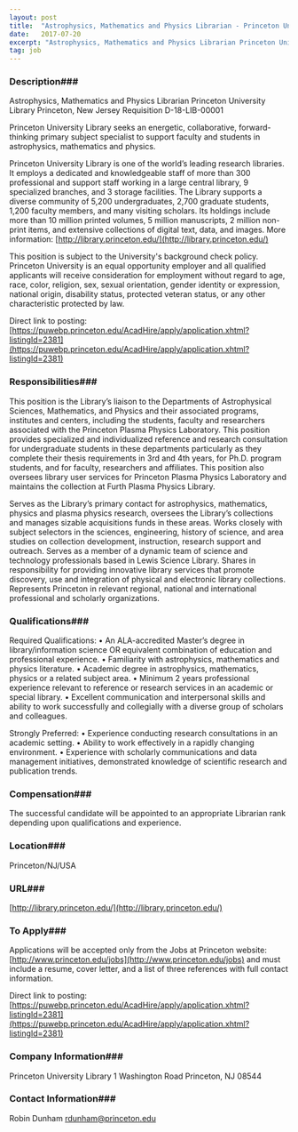 ```yaml
---
layout: post
title:  "Astrophysics, Mathematics and Physics Librarian - Princeton University Library"
date:   2017-07-20
excerpt: "Astrophysics, Mathematics and Physics Librarian Princeton University Library Princeton, New Jersey Requisition D-18-LIB-00001 Princeton University Library seeks an energetic, collaborative, forward-thinking primary subject specialist to support faculty and students in astrophysics, mathematics and physics. Princeton University Library is one of the world’s leading research libraries. It employs a dedicated and..."
tag: job
---
```


### Description###

Astrophysics, Mathematics and Physics Librarian
Princeton University Library
Princeton, New Jersey
Requisition D-18-LIB-00001

Princeton University Library seeks an energetic, collaborative, forward-thinking primary subject specialist to support faculty and students in astrophysics, mathematics and physics. 

Princeton University Library is one of the world’s leading research libraries. It employs a dedicated and knowledgeable staff of more than 300 professional and support staff working in a large central library, 9 specialized branches, and 3 storage facilities. The Library supports a diverse community of 5,200 undergraduates, 2,700 graduate students, 1,200 faculty members, and many visiting scholars. Its holdings include more than 10 million printed volumes, 5 million manuscripts, 2 million non-print items, and extensive collections of digital text, data, and images.  More information:  [http://library.princeton.edu/](http://library.princeton.edu/)


This position is subject to the University's background check policy. Princeton University is an equal opportunity employer and all qualified applicants will receive consideration for employment without regard to age, race, color, religion, sex, sexual orientation, gender identity or expression, national origin, disability status, protected veteran status, or any other characteristic protected by law. 

 Direct link to posting: [https://puwebp.princeton.edu/AcadHire/apply/application.xhtml?listingId=2381](https://puwebp.princeton.edu/AcadHire/apply/application.xhtml?listingId=2381)




### Responsibilities###

This position is the Library’s liaison to the Departments of Astrophysical Sciences, Mathematics, and Physics and their associated programs, institutes and centers, including the students, faculty and researchers associated with the Princeton Plasma Physics Laboratory.  This position provides specialized and individualized reference and research consultation for undergraduate students in these departments particularly as they complete their thesis requirements in 3rd and 4th years, for Ph.D. program students, and for faculty, researchers and affiliates. This position also oversees library user services for Princeton Plasma Physics Laboratory and maintains the collection at Furth Plasma Physics Library.

Serves as the Library’s primary contact for astrophysics, mathematics, physics and plasma physics research, oversees the Library’s collections and manages sizable acquisitions funds in these areas. Works closely with subject selectors in the sciences, engineering, history of science, and area studies on collection development, instruction, research support and outreach. Serves as a member of a dynamic team of science and technology professionals based in Lewis Science Library. Shares in responsibility for providing innovative library services that promote discovery, use and integration of physical and electronic library collections. Represents Princeton in relevant regional, national and international professional and scholarly organizations. 


### Qualifications###

Required Qualifications: 
•	An ALA-accredited Master’s degree in library/information science OR equivalent combination of education and professional experience.
•	Familiarity with astrophysics, mathematics and physics literature.
•	Academic degree in astrophysics, mathematics, physics or a related subject area.
•	Minimum 2 years professional experience relevant to reference or research services in an academic or special library.
•	Excellent communication and interpersonal skills and ability to work successfully and collegially with a diverse group of scholars and colleagues.

Strongly Preferred:
•	Experience conducting research consultations in an academic setting.
•	Ability to work effectively in a rapidly changing environment.
•	Experience with scholarly communications and data management initiatives, demonstrated knowledge of scientific research and publication trends.


### Compensation###

The successful candidate will be appointed to an appropriate Librarian rank depending upon qualifications and experience. 


### Location###

Princeton/NJ/USA


### URL###

 [http://library.princeton.edu/](http://library.princeton.edu/)

### To Apply###

Applications will be accepted only from the Jobs at Princeton website: [http://www.princeton.edu/jobs](http://www.princeton.edu/jobs) and must include a resume, cover letter, and a list of three references with full contact information. 

 Direct link to posting: [https://puwebp.princeton.edu/AcadHire/apply/application.xhtml?listingId=2381](https://puwebp.princeton.edu/AcadHire/apply/application.xhtml?listingId=2381)



### Company Information###

Princeton University Library
1 Washington Road
Princeton, NJ 08544


### Contact Information###

Robin Dunham
rdunham@princeton.edu

